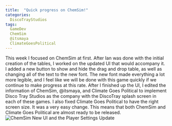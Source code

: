 ```yaml
---
title:  "Quick progress on ChemSim!"
categories:
  DiscoTrayStudios
tags:
  GameDev
  ChemSim
  @itsmaya
  ClimateGoesPolitical
---
```


This week I focused on ChemSim at first. After Ian was done with the initial creation of the tables, I worked on the updated UI that would accompany it.
I added a new button to show and hide the drag and drop table, as well as changing all of the text to the new font.
The new font made everything a lot more legible, and I feel like we will be done with this game quickly if we continue to make progress at this rate.
After I finished up the UI, I edited the information of ChemSim, @itsmaya, and Climate Goes Political to implement Disco Tray Studios as the company with the DiscoTray splash screen in each of these games. I also fixed Climate Goes Political to have the right screen size. It was a very easy change. This means that both ChemSim and Climate Goes Political are almost ready to be released.
![ChemSim New UI and the Player Settings Update](/blog/assets/img/dts/gamedev/chemsim_nUI_pset.png)
